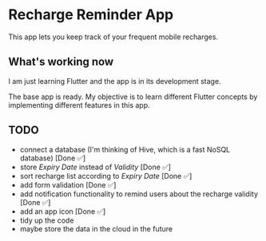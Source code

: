 # Recharge Reminder App

This app lets you keep track of your frequent mobile recharges.

## What's working now

I am just learning Flutter and the app is in its development stage.

The base app is ready. My objective is to learn different Flutter concepts by implementing different features in this app.

## TODO

- connect a database (I'm thinking of Hive, which is a fast NoSQL database) [Done ✅]
- store *Expiry Date* instead of *Validity* [Done ✅]
- sort recharge list according to *Expiry Date* [Done ✅]
- add form validation [Done ✅]
- add notification functionality to remind users about the recharge validity [Done ✅]
- add an app icon [Done ✅]
- tidy up the code
- maybe store the data in the cloud in the future
